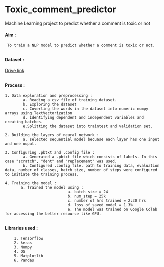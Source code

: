 # Toxic_comment_predictor
Machine Learning project to predict whether a comment is toxic or not
<br />
#### Aim : 
     To train a NLP model to predict whether a comment is toxic or not.
##
     
     
#### Dataset : 
  [Drive link](https://drive.google.com/drive/folders/1ttx1biVo1073lZOMnMlWqQcjn6jpEO10?usp=sharing)
<br />
  
 ##   

#### Process : 
    1. Data exploration and preprocessing : 
            a. Reading a csv file of training dataset.
            b. Exploring the dataset 
            c. Coverting the words in the dataset into numeric numpy arrays using TextVectorization
            d. Identifying dependent and independent variables and creating batches.
            e.Splitting the dataset into traintest and validation set.

    2. Building the layers of neural network : 
            a. selected sequential model becuase each layer has one input and one ouput. 

    3. Configuring .pbtxt and .config file : 
            a. Generated a .pbtxt file which consists of labels. In this case "scratch", "dent" and "replacement" was used. 
            b. Configured .config file. path to training data, evaluation data, number of classes, batch size, number of steps were configured to initiate the training process.

    4. Training the model : 
           a. Trained the model using : 
                                a. batch size = 24
                                b. num_step = 25k
                                c. number of hrs trained = 2:30 hrs 
                                d. loss of saved model = 1.3% 
                                e. The model was trained on Google Colab for accessing the better resource like GPU. 
                                

##

#### Libraries used : 
        1. Tensorflow 
        2. keras
        3. Numpy
        4. OS
        5. Matplotlib
        6. Pandas 
        
##
     
##
